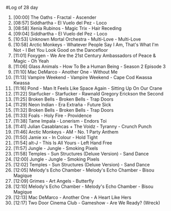 #Log of 28 day

1. [00:00] The Oaths - Fractal - Ascender
1. [08:57] Siddhartha - El Vuelo del Pez - Loco
1. [08:58] Xenia Rubinos - Magic Trix - Hair Receding
1. [09:04] Siddhartha - El Vuelo del Pez - Loco
1. [10:53] Unknown Mortal Orchestra - Multi-Love - Multi-Love
1. [10:58] Arctic Monkeys - Whatever People Say I Am, That's What I'm Not - I Bet You Look Good on the Dancefloor
1. [11:01] Foxygen - We Are the 21st Century Ambassadors of Peace & Magic - Oh Yeah
1. [11:06] Glass Animals - How To Be a Human Being - Season 2 Episode 3
1. [11:10] Mac DeMarco - Another One - Without Me
1. [11:13] Vampire Weekend - Vampire Weekend - Cape Cod Kwassa Kwassa
1. [11:16] Pond - Man It Feels Like Space Again - Sitting Up On Our Crane
1. [11:22] Starfucker - Starfucker - Rawnald Gregory Erickson the Second
1. [11:25] Broken Bells - Broken Bells - Trap Doors
1. [11:29] Neon Indian - Era Extraña - Future Sick
1. [11:32] Broken Bells - Broken Bells - Trap Doors
1. [11:33] Foals - Holy Fire - Providence
1. [11:38] Tame Impala - Lonerism - Endors Toi
1. [11:41] Julian Casablancas + The Voidz - Tyranny - Crunch Punch
1. [11:46] Arctic Monkeys - AM - No. 1 Party Anthem
1. [11:50] Jamie xx - In Colour - Hold Tight
1. [11:54] alt-J - This Is All Yours - Left Hand Free
1. [11:57] Jungle - Jungle - Smoking Pixels
1. [11:58] Temples - Sun Structures (Deluxe Version) - Sand Dance
1. [12:00] Jungle - Jungle - Smoking Pixels
1. [12:02] Temples - Sun Structures (Deluxe Version) - Sand Dance
1. [12:05] Melody's Echo Chamber - Melody's Echo Chamber - Bisou Magique
1. [12:09] Grimes - Art Angels - Butterfly
1. [12:10] Melody's Echo Chamber - Melody's Echo Chamber - Bisou Magique
1. [12:13] Mac DeMarco - Another One - A Heart Like Hers
1. [12:17] Two Door Cinema Club - Gameshow - Are We Ready? (Wreck)
